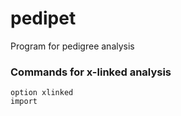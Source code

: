 # pedipet
Program for pedigree analysis



### Commands for x-linked analysis

```
option xlinked
import

```